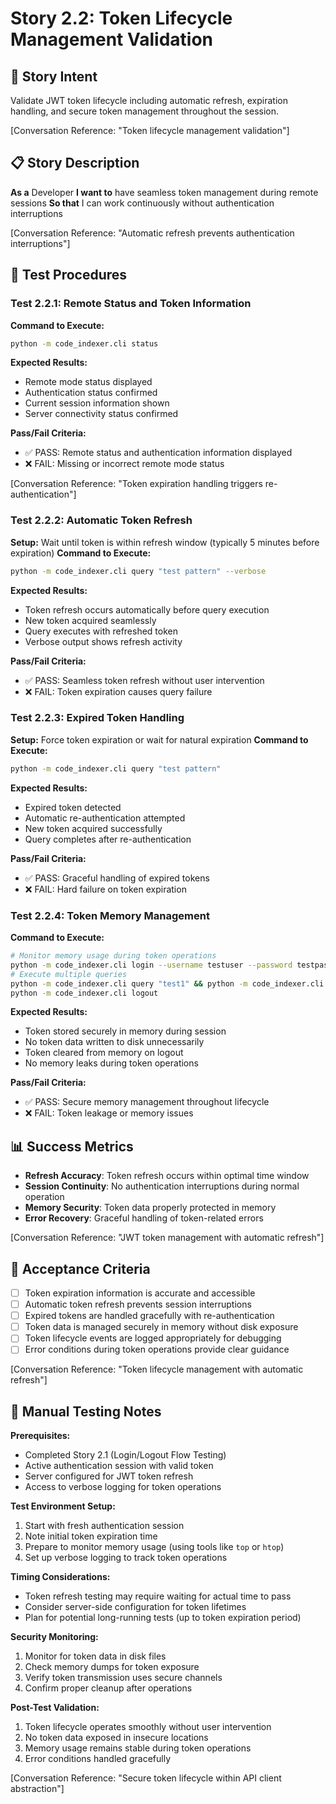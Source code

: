 # Story 2.2: Token Lifecycle Management Validation

## 🎯 **Story Intent**

Validate JWT token lifecycle including automatic refresh, expiration handling, and secure token management throughout the session.

[Conversation Reference: "Token lifecycle management validation"]

## 📋 **Story Description**

**As a** Developer
**I want to** have seamless token management during remote sessions
**So that** I can work continuously without authentication interruptions

[Conversation Reference: "Automatic refresh prevents authentication interruptions"]

## 🔧 **Test Procedures**

### Test 2.2.1: Remote Status and Token Information
**Command to Execute:**
```bash
python -m code_indexer.cli status
```

**Expected Results:**
- Remote mode status displayed
- Authentication status confirmed
- Current session information shown
- Server connectivity status confirmed

**Pass/Fail Criteria:**
- ✅ PASS: Remote status and authentication information displayed
- ❌ FAIL: Missing or incorrect remote mode status

[Conversation Reference: "Token expiration handling triggers re-authentication"]

### Test 2.2.2: Automatic Token Refresh
**Setup:** Wait until token is within refresh window (typically 5 minutes before expiration)
**Command to Execute:**
```bash
python -m code_indexer.cli query "test pattern" --verbose
```

**Expected Results:**
- Token refresh occurs automatically before query execution
- New token acquired seamlessly
- Query executes with refreshed token
- Verbose output shows refresh activity

**Pass/Fail Criteria:**
- ✅ PASS: Seamless token refresh without user intervention
- ❌ FAIL: Token expiration causes query failure

### Test 2.2.3: Expired Token Handling
**Setup:** Force token expiration or wait for natural expiration
**Command to Execute:**
```bash
python -m code_indexer.cli query "test pattern"
```

**Expected Results:**
- Expired token detected
- Automatic re-authentication attempted
- New token acquired successfully
- Query completes after re-authentication

**Pass/Fail Criteria:**
- ✅ PASS: Graceful handling of expired tokens
- ❌ FAIL: Hard failure on token expiration

### Test 2.2.4: Token Memory Management
**Command to Execute:**
```bash
# Monitor memory usage during token operations
python -m code_indexer.cli login --username testuser --password testpass
# Execute multiple queries
python -m code_indexer.cli query "test1" && python -m code_indexer.cli query "test2" && python -m code_indexer.cli query "test3"
python -m code_indexer.cli logout
```

**Expected Results:**
- Token stored securely in memory during session
- No token data written to disk unnecessarily
- Token cleared from memory on logout
- No memory leaks during token operations

**Pass/Fail Criteria:**
- ✅ PASS: Secure memory management throughout lifecycle
- ❌ FAIL: Token leakage or memory issues

## 📊 **Success Metrics**

- **Refresh Accuracy**: Token refresh occurs within optimal time window
- **Session Continuity**: No authentication interruptions during normal operation
- **Memory Security**: Token data properly protected in memory
- **Error Recovery**: Graceful handling of token-related errors

[Conversation Reference: "JWT token management with automatic refresh"]

## 🎯 **Acceptance Criteria**

- [ ] Token expiration information is accurate and accessible
- [ ] Automatic token refresh prevents session interruptions
- [ ] Expired tokens are handled gracefully with re-authentication
- [ ] Token data is managed securely in memory without disk exposure
- [ ] Token lifecycle events are logged appropriately for debugging
- [ ] Error conditions during token operations provide clear guidance

[Conversation Reference: "Token lifecycle management with automatic refresh"]

## 📝 **Manual Testing Notes**

**Prerequisites:**
- Completed Story 2.1 (Login/Logout Flow Testing)
- Active authentication session with valid token
- Server configured for JWT token refresh
- Access to verbose logging for token operations

**Test Environment Setup:**
1. Start with fresh authentication session
2. Note initial token expiration time
3. Prepare to monitor memory usage (using tools like `top` or `htop`)
4. Set up verbose logging to track token operations

**Timing Considerations:**
- Token refresh testing may require waiting for actual time to pass
- Consider server-side configuration for token lifetimes
- Plan for potential long-running tests (up to token expiration period)

**Security Monitoring:**
1. Monitor for token data in disk files
2. Check memory dumps for token exposure
3. Verify token transmission uses secure channels
4. Confirm proper cleanup after operations

**Post-Test Validation:**
1. Token lifecycle operates smoothly without user intervention
2. No token data exposed in insecure locations
3. Memory usage remains stable during token operations
4. Error conditions handled gracefully

[Conversation Reference: "Secure token lifecycle within API client abstraction"]